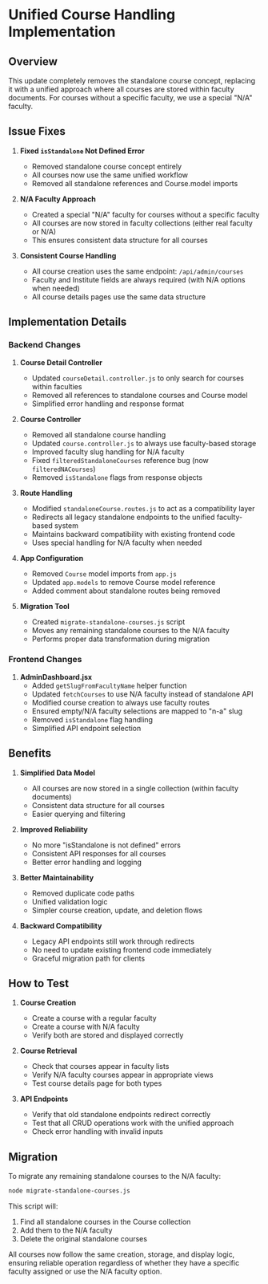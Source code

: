 # Unified Course Handling Implementation

## Overview

This update completely removes the standalone course concept, replacing it with a unified approach where all courses are stored within faculty documents. For courses without a specific faculty, we use a special "N/A" faculty.

## Issue Fixes

1. **Fixed `isStandalone` Not Defined Error**

   - Removed standalone course concept entirely
   - All courses now use the same unified workflow
   - Removed all standalone references and Course.model imports

2. **N/A Faculty Approach**

   - Created a special "N/A" faculty for courses without a specific faculty
   - All courses are now stored in faculty collections (either real faculty or N/A)
   - This ensures consistent data structure for all courses

3. **Consistent Course Handling**
   - All course creation uses the same endpoint: `/api/admin/courses`
   - Faculty and Institute fields are always required (with N/A options when needed)
   - All course details pages use the same data structure

## Implementation Details

### Backend Changes

1. **Course Detail Controller**

   - Updated `courseDetail.controller.js` to only search for courses within faculties
   - Removed all references to standalone courses and Course model
   - Simplified error handling and response format

2. **Course Controller**

   - Removed all standalone course handling
   - Updated `course.controller.js` to always use faculty-based storage
   - Improved faculty slug handling for N/A faculty
   - Fixed `filteredStandaloneCourses` reference bug (now `filteredNACourses`)
   - Removed `isStandalone` flags from response objects

3. **Route Handling**

   - Modified `standaloneCourse.routes.js` to act as a compatibility layer
   - Redirects all legacy standalone endpoints to the unified faculty-based system
   - Maintains backward compatibility with existing frontend code
   - Uses special handling for N/A faculty when needed

4. **App Configuration**

   - Removed `Course` model imports from `app.js`
   - Updated `app.models` to remove Course model reference
   - Added comment about standalone routes being removed

5. **Migration Tool**
   - Created `migrate-standalone-courses.js` script
   - Moves any remaining standalone courses to the N/A faculty
   - Performs proper data transformation during migration

### Frontend Changes

1. **AdminDashboard.jsx**
   - Added `getSlugFromFacultyName` helper function
   - Updated `fetchCourses` to use N/A faculty instead of standalone API
   - Modified course creation to always use faculty routes
   - Ensured empty/N/A faculty selections are mapped to "n-a" slug
   - Removed `isStandalone` flag handling
   - Simplified API endpoint selection

## Benefits

1. **Simplified Data Model**

   - All courses are now stored in a single collection (within faculty documents)
   - Consistent data structure for all courses
   - Easier querying and filtering

2. **Improved Reliability**

   - No more "isStandalone is not defined" errors
   - Consistent API responses for all courses
   - Better error handling and logging

3. **Better Maintainability**

   - Removed duplicate code paths
   - Unified validation logic
   - Simpler course creation, update, and deletion flows

4. **Backward Compatibility**
   - Legacy API endpoints still work through redirects
   - No need to update existing frontend code immediately
   - Graceful migration path for clients

## How to Test

1. **Course Creation**

   - Create a course with a regular faculty
   - Create a course with N/A faculty
   - Verify both are stored and displayed correctly

2. **Course Retrieval**

   - Check that courses appear in faculty lists
   - Verify N/A faculty courses appear in appropriate views
   - Test course details page for both types

3. **API Endpoints**
   - Verify that old standalone endpoints redirect correctly
   - Test that all CRUD operations work with the unified approach
   - Check error handling with invalid inputs

## Migration

To migrate any remaining standalone courses to the N/A faculty:

```bash
node migrate-standalone-courses.js
```

This script will:

1. Find all standalone courses in the Course collection
2. Add them to the N/A faculty
3. Delete the original standalone courses

All courses now follow the same creation, storage, and display logic, ensuring reliable operation regardless of whether they have a specific faculty assigned or use the N/A faculty option.
